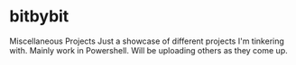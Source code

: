# bitbybit
Miscellaneous Projects
Just a showcase of different projects I'm tinkering with. Mainly work in Powershell. Will be uploading others as they come up. 
